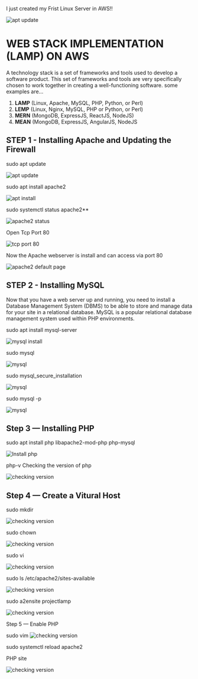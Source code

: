 
I just created my Frist Linux Server in AWS!!

![apt update](Images/AWS-Linux-Server.jpg)



# WEB STACK IMPLEMENTATION (LAMP) ON AWS
A technology stack is a set of frameworks and tools used to develop a software product. This set of frameworks and tools are very specifically chosen to work together in creating a well-functioning software. some examples are…

1. **LAMP** (Linux, Apache, MySQL, PHP, Python, or Perl)
2. **LEMP** (Linux, Nginx, MySQL, PHP or Python, or Perl)
3. **MERN** (MongoDB, ExpressJS, ReactJS, NodeJS)
4. **MEAN** (MongoDB, ExpressJS, AngularJS, NodeJS

## STEP 1 - Installing Apache and Updating the Firewall

sudo apt update

![apt update](Images/sudo-apt-update.jpg)

sudo apt install apache2

![apt install](Images/sudo-apt-install-apache2.jpg)


sudo systemctl status apache2** 

![apache2 status](Images/sudo-systemctl-status-apache2.jpg)


Open Tcp Port 80 

![tcp port 80](Images/open-tcp-port80.jpg)


Now the Apache webserver is install and can access via port 80


![apache2 default page](Images/Apache2-Ubuntu-Default-Page.jpg)









## STEP 2 - Installing MySQL 

Now that you have a web server up and running, you need to install a Database Management System (DBMS) to be able to store and manage data for your site in a relational database. MySQL is a popular relational database management system used within PHP environments.


sudo apt install mysql-server

![mysql install](Images/sudo-apt-install-mysql-server.jpg)

sudo mysql

![mysql](Images/sudo-mysql.jpg)


sudo mysql_secure_installation

![mysql](Images/sudo-mysql_secure_installation.jpg)


sudo mysql -p

![mysql](Images/sudo-mysql-p.jpg)


## Step 3 — Installing PHP 

sudo apt install php libapache2-mod-php php-mysql


![Install php](Images/sudo-apt-install-php.jpg)


php-v  Checking the version of php


![checking version](Images/php-v.jpg)


## Step 4 — Create a Vitural Host

sudo mkdir

![checking version](Images/sudo-mkdir.jpg)

sudo chown

![checking version](Images/sudo-chown.jpg)

sudo vi 

![checking version](Images/sudo-vi.jpg)

sudo ls /etc/apache2/sites-available

![checking version](Images/sudo-ls.jpg)

sudo a2ensite projectlamp

![checking version](Images/sudo-a2ensite.jpg)







Step 5 — Enable PHP 

sudo vim
![checking version](Images/sudo-vim.jpg)


sudo systemctl reload apache2


PHP site

![checking version](Images/php-site.jpg)